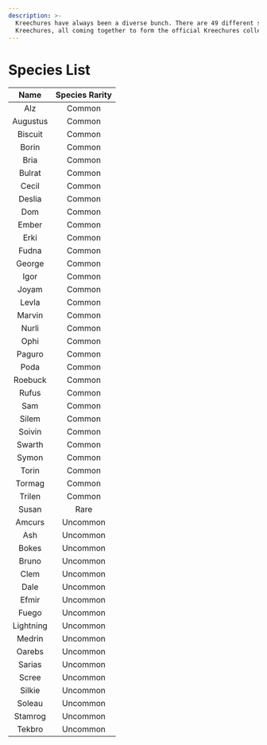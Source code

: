 ```yaml
---
description: >-
  Kreechures have always been a diverse bunch. There are 49 different species of
  Kreechures, all coming together to form the official Kreechures collection.
---
```


# Species List

|    Name   | Species Rarity |
| :-------: | :------------: |
|    Alz    |     Common     |
|  Augustus |     Common     |
|  Biscuit  |     Common     |
|   Borin   |     Common     |
|    Bria   |     Common     |
|   Bulrat  |     Common     |
|   Cecil   |     Common     |
|   Deslia  |     Common     |
|    Dom    |     Common     |
|   Ember   |     Common     |
|    Erki   |     Common     |
|   Fudna   |     Common     |
|   George  |     Common     |
|    Igor   |     Common     |
|   Joyam   |     Common     |
|   Levla   |     Common     |
|   Marvin  |     Common     |
|   Nurli   |     Common     |
|    Ophi   |     Common     |
|   Paguro  |     Common     |
|    Poda   |     Common     |
|  Roebuck  |     Common     |
|   Rufus   |     Common     |
|    Sam    |     Common     |
|   Silem   |     Common     |
|   Soivin  |     Common     |
|   Swarth  |     Common     |
|   Symon   |     Common     |
|   Torin   |     Common     |
|   Tormag  |     Common     |
|   Trilen  |     Common     |
|   Susan   |      Rare      |
|   Amcurs  |    Uncommon    |
|    Ash    |    Uncommon    |
|   Bokes   |    Uncommon    |
|   Bruno   |    Uncommon    |
|    Clem   |    Uncommon    |
|    Dale   |    Uncommon    |
|   Efmir   |    Uncommon    |
|   Fuego   |    Uncommon    |
| Lightning |    Uncommon    |
|   Medrin  |    Uncommon    |
|   Oarebs  |    Uncommon    |
|   Sarias  |    Uncommon    |
|   Scree   |    Uncommon    |
|   Silkie  |    Uncommon    |
|   Soleau  |    Uncommon    |
|  Stamrog  |    Uncommon    |
|   Tekbro  |    Uncommon    |

